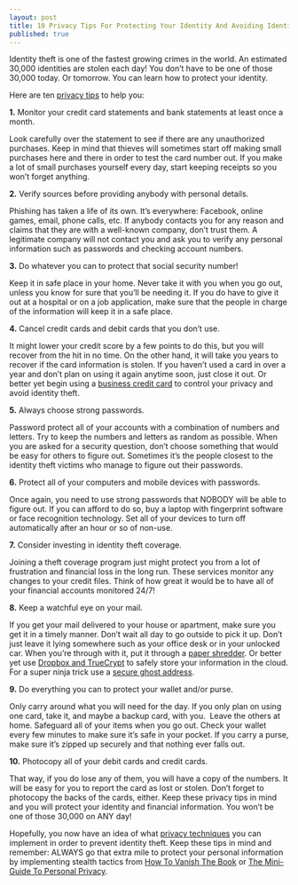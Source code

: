 ```yaml
---
layout: post
title: 10 Privacy Tips For Protecting Your Identity And Avoiding Identity Theft
published: true
---
```

<p>Identity theft is one of the fastest growing crimes in the world. An estimated 30,000 identities are stolen each day! You don’t have to be one of those 30,000 today. Or tomorrow. You can learn how to protect your identity.</p>
<p>Here are ten <a title="privacy tips" href="http://www.howtovanish.com/2012/03/10-privacy-tips-for-protecting-your-identity-and-avoiding-identity-theft" target="_blank">privacy tips</a> to help you:</p>
<p><strong>1.</strong> Monitor your credit card statements and bank statements at least once a month.</p>
<p>Look carefully over the statement to see if there are any unauthorized purchases. Keep in mind that thieves will sometimes start off making small purchases here and there in order to test the card number out. If you make a lot of small purchases yourself every day, start keeping receipts so you won’t forget anything.</p>
<p><strong>2.</strong> Verify sources before providing anybody with personal details.</p>
<p>Phishing has taken a life of its own. It’s everywhere: Facebook, online games, email, phone calls, etc. If anybody contacts you for any reason and claims that they are with a well-known company, don’t trust them. A legitimate company will not contact you and ask you to verify any personal information such as passwords and checking account numbers.</p>
<p><strong>3.</strong> Do whatever you can to protect that social security number!</p>
<p>Keep it in safe place in your home. Never take it with you when you go out, unless you know for sure that you’ll be needing it. If you do have to give it out at a hospital or on a job application, make sure that the people in charge of the information will keep it in a safe place.</p>
<p><strong>4.</strong> Cancel credit cards and debit cards that you don’t use.</p>
<p>It might lower your credit score by a few points to do this, but you will recover from the hit in no time. On the other hand, it will take you years to recover if the card information is stolen. If you haven’t used a card in over a year and don’t plan on using it again anytime soon, just close it out. Or better yet begin using a <a title="business credit card" href="http://www.howtovanish.com/2010/06/protecting-identity-theft-victims-business-credit-card-holders/" target="_blank">business credit card</a> to control your privacy and avoid identity theft.</p>
<p><strong>5.</strong> Always choose strong passwords.</p>
<p>Password protect all of your accounts with a combination of numbers and letters. Try to keep the numbers and letters as random as possible. When you are asked for a security question, don’t choose something that would be easy for others to figure out. Sometimes it’s the people closest to the identity theft victims who manage to figure out their passwords.</p>
<p><strong>6.</strong> Protect all of your computers and mobile devices with passwords.</p>
<p>Once again, you need to use strong passwords that NOBODY will be able to figure out. If you can afford to do so, buy a laptop with fingerprint software or face recognition technology. Set all of your devices to turn off automatically after an hour or so of non-use.</p>
<p><strong>7.</strong> Consider investing in identity theft coverage.</p>
<p>Joining a theft coverage program just might protect you from a lot of frustration and financial loss in the long run. These services monitor any changes to your credit files. Think of how great it would be to have all of your financial accounts monitored 24/7!</p>
<p><strong>8.</strong> Keep a watchful eye on your mail.</p>
<p>If you get your mail delivered to your house or apartment, make sure you get it in a timely manner. Don’t wait all day to go outside to pick it up. Don’t just leave it lying somewhere such as your office desk or in your unlocked car. When you’re through with it, put it through a <a title="paper shredder" href="http://www.howtovanish.com/PaperShredder" target="_blank">paper shredder</a>. Or better yet use <a title="dropbox and truecrypt" href="http://www.howtovanish.com/2010/11/how-to-use-dropbox-truecrypt-transfer-files/" target="_blank">Dropbox and TrueCrypt</a> to safely store your information in the cloud. For a super ninja trick use a <a title="secure ghost address" href="http://www.runtogold.com/get-a-ghost-address/" target="_blank">secure ghost address</a>.</p>
<p><strong>9.</strong> Do everything you can to protect your wallet and/or purse.</p>
<p>Only carry around what you will need for the day. If you only plan on using one card, take it, and maybe a backup card, with you.  Leave the others at home. Safeguard all of your items when you go out. Check your wallet every few minutes to make sure it’s safe in your pocket. If you carry a purse, make sure it’s zipped up securely and that nothing ever falls out.</p>
<p><strong>10.</strong> Photocopy all of your debit cards and credit cards.</p>
<p>That way, if you do lose any of them, you will have a copy of the numbers. It will be easy for you to report the card as lost or stolen. Don’t forget to photocopy the backs of the cards, either. Keep these privacy tips in mind and you will protect your identity and financial information. You won’t be one of those 30,000 on ANY day!</p>
<p>Hopefully, you now have an idea of what <a title="privacy techniques" href="http://www.howtovanish.com/2012/03/7-effective-privacy-techniques-for-reducing-risk-of-identity-theft/" target="_blank">privacy techniques</a> you can implement in order to prevent identity theft. Keep these tips in mind and remember: ALWAYS go that extra mile to protect your personal information by implementing stealth tactics from <a title="how to vanish the book" href="http://www.howtovanish.com/products/how-to-vanish-book/" target="_blank">How To Vanish The Book</a> or <a title="Mini-Guide To Personal Privacy" href="http://www.howtovanish.com/bitcoin/index.php#personalprivacyminiguide" target="_blank">The Mini-Guide To Personal Privacy</a>.</p>
